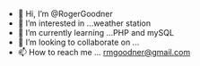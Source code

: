 - 👋 Hi, I’m @RogerGoodner
- 👀 I’m interested in ...weather station
- 🌱 I’m currently learning ...PHP and mySQL
- 💞️ I’m looking to collaborate on ...
- 📫 How to reach me ... rmgoodner@gmail.com    

<!---
RogerGoodner/RogerGoodner is a ✨ special ✨ repository because its `README.md` (this file) appears on your GitHub profile.
You can click the Preview link to take a look at your changes.
--->
